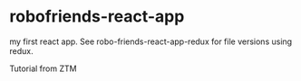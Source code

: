 # robofriends-react-app
my first react app. See robo-friends-react-app-redux for file versions using redux.  
  
Tutorial from ZTM
